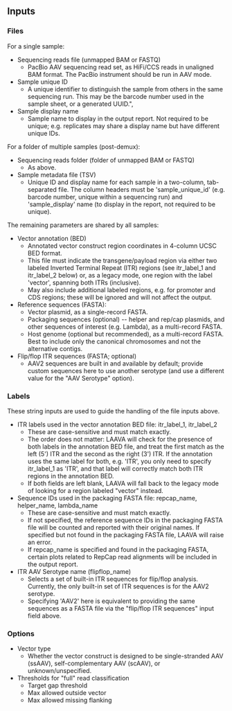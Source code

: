 ## Inputs

### Files

For a single sample:

- Sequencing reads file (unmapped BAM or FASTQ)
  - PacBio AAV sequencing read set, as HiFi/CCS reads in unaligned BAM format. The
    PacBio instrument should be run in AAV mode.
- Sample unique ID
  - A unique identifier to distinguish the sample from others in the same sequencing
    run. This may be the barcode number used in the sample sheet, or a generated UUID.",
- Sample display name
  - Sample name to display in the output report. Not required to be unique; e.g.
    replicates may share a display name but have different unique IDs.

For a folder of multiple samples (post-demux):

- Sequencing reads folder (folder of unmapped BAM or FASTQ)
    - As above.
- Sample metadata file (TSV)
    - Unique ID and display name for each sample in a two-column, tab-separated file.
      The column headers must be 'sample_unique_id' (e.g. barcode number, unique within
      a sequencing run) and 'sample_display' name (to display in the report, not
      required to be unique).

The remaining parameters are shared by all samples:

- Vector annotation (BED)
  - Annotated vector construct region coordinates in 4-column UCSC BED format.
  - This file must indicate the transgene/payload region via either two labeled Inverted
    Terminal Repeat (ITR) regions (see itr_label_1 and itr_label_2 below) or, as a
    legacy mode, one region with the label 'vector', spanning both ITRs (inclusive).
  - May also include additional labeled regions, e.g. for promoter and CDS regions;
    these will be ignored and will not affect the output.
- Reference sequences (FASTA):
  - Vector plasmid, as a single-record FASTA.
  - Packaging sequences (optional) -- helper and rep/cap plasmids, and other sequences
    of interest (e.g. Lambda), as a multi-record FASTA.
  - Host genome (optional but recommended), as a multi-record FASTA. Best to include
    only the canonical chromosomes and not the alternative contigs.
- Flip/flop ITR sequences (FASTA; optional)
  - AAV2 sequences are built in and available by default; provide custom sequences here
    to use another serotype (and use a different value for the "AAV Serotype" option).


### Labels

These string inputs are used to guide the handling of the file inputs above.

- ITR labels used in the vector annotation BED file: itr_label_1, itr_label_2
    - These are case-sensitive and must match exactly.
    - The order does not matter: LAAVA will check for the presence of both labels in the
      annotation BED file, and treat the first match as the left (5') ITR and the second
      as the right (3') ITR. If the annotation uses the same label for both, e.g. 'ITR',
      you only need to specify itr_label_1 as 'ITR', and that label will correctly match
      both ITR regions in the annotation BED.
    - If both fields are left blank, LAAVA will fall back to the legacy mode of looking
      for a region labeled "vector" instead.
- Sequence IDs used in the packaging FASTA file: repcap_name, helper_name, lambda_name
    - These are case-sensitive and must match exactly.
    - If not specified, the reference sequence IDs in the packaging FASTA file will be
      counted and reported with their original names. If specified but not found in the
      packaging FASTA file, LAAVA will raise an error.
    - If repcap_name is specified and found in the packaging FASTA, certain plots
      related to RepCap read alignments will be included in the output report.
- ITR AAV Serotype name (flipflop_name)
    - Selects a set of built-in ITR sequences for flip/flop analysis. Currently, the
      only built-in set of ITR sequences is for the AAV2 serotype.
    - Specifying 'AAV2' here is equivalent to providing the same sequences as a FASTA
      file via the "flip/flop ITR sequences" input field above.


### Options

- Vector type
  - Whether the vector construct is designed to be single-stranded AAV (ssAAV),
    self-complementary AAV (scAAV), or unknown/unspecified.
- Thresholds for "full" read classification
    - Target gap threshold
    - Max allowed outside vector
    - Max allowed missing flanking
